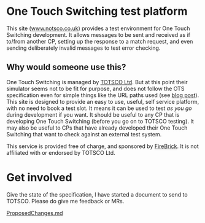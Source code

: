 # One Touch Switching test platform
This site (<a href="https://notsco.co.uk">www.notsco.co.uk</a>) provides a test environment for One Touch Switching development. It allows messages to be sent and received as if to/from another CP, setting up the response to a match request, and even sending deliberately invalid messages to test error checking.

## Why would someone use this?

One Touch Switching is managed by <a href='https://totsco.org.uk'>TOTSCO Ltd</a>. But at this point their simulator seems not to be fit for purpose, and does not follow the OTS specification even for simple things like the URL paths used (see <a href="https://www.me.uk/2024/06/working-with-totsco.html">blog post</a>). This site is designed to provide an easy to use, useful, self service platform, with no need to book a test slot. It means it can be used to test <i>as you go</i> during development if you want. It should be useful to any CP that is developing One Touch Switching (before you go on to TOTSCO testing). It may also be useful to CPs that have already developed their One Touch Switching that want to check against an external test system.

This service is provided free of charge, and sponsored by <a href="https://firebrick.co.uk">FireBrick</a>. It is not affiliated with or endorsed by TOTSCO Ltd.

# Get involved

Give the state of the specification, I have started a document to send to TOTSCO. Please do give me feedback or MRs.

<a href='https://github.com/revk/NOTSCO/blob/main/ProposedChanges.md'>ProposedChanges.md</a>

